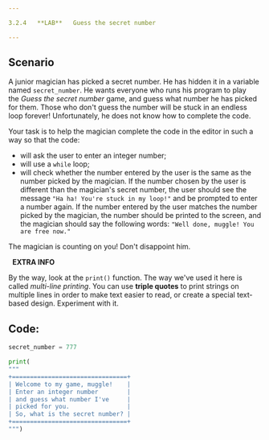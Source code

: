 ```yaml
---

3.2.4   **LAB**   Guess the secret number

---
```


## Scenario

A junior magician has picked a secret number. He has hidden it in a variable named `secret_number`. He wants everyone who runs his program to play the _Guess the secret number_ game, and guess what number he has picked for them. Those who don't guess the number will be stuck in an endless loop forever! Unfortunately, he does not know how to complete the code.

Your task is to help the magician complete the code in the editor in such a way so that the code:

- will ask the user to enter an integer number;
- will use a `while` loop;
- will check whether the number entered by the user is the same as the number picked by the magician. If the number chosen by the user is different than the magician's secret number, the user should see the message `"Ha ha! You're stuck in my loop!"` and be prompted to enter a number again. If the number entered by the user matches the number picked by the magician, the number should be printed to the screen, and the magician should say the following words: `"Well done, muggle! You are free now."`

The magician is counting on you! Don't disappoint him.

  **EXTRA INFO**  

By the way, look at the `print()` function. The way we've used it here is called _multi-line printing_. You can use **triple quotes** to print strings on multiple lines in order to make text easier to read, or create a special text-based design. Experiment with it.

## Code:
```python
secret_number = 777

print(
"""
+================================+
| Welcome to my game, muggle!    |
| Enter an integer number        |
| and guess what number I've     |
| picked for you.                |
| So, what is the secret number? |
+================================+
""")

```